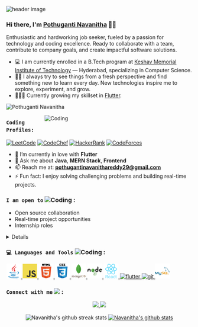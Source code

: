 ![header image](https://raw.githubusercontent.com/halfrost/halfrost/master/icons/header_.png)

### Hi there, I'm [Pothuganti Navanitha](https://www.linkedin.com/in/pothuganti-navanitha-73a119301/) 👋🏻

Enthusiastic and hardworking job seeker, fueled by a passion for technology and coding excellence. Ready to collaborate with a team, contribute to company goals, and create impactful software solutions.

- 💻 I am currently enrolled in a B.Tech program at [Keshav Memorial Institute of Technology](https://www.kmit.in/) — Hyderabad, specializing in Computer Science.
- 🧑‍💻 I always try to see things from a fresh perspective and find something new to learn every day. New technologies inspire me to explore, experiment, and grow.
- 👩🏽‍💻 Currently growing my skillset in [Flutter](https://docs.flutter.dev/).

<p align="left">
  <img src="https://komarev.com/ghpvc/?username=pothugantinavanitha&label=Profile%20views&color=32CD32&style=flat" alt="Pothuganti Navanitha" />
</p>
<img align="right" alt="Coding" width="400" src="https://cdn.dribbble.com/users/2646423/screenshots/5507196/computer.gif">

### `Coding Profiles:`
[![LeetCode](https://img.shields.io/badge/-LeetCode-orange?style=flat&labelColor=black&logo=leetcode&logoColor=orange)](https://www.leetcode.com/pothugantinavanitha)
[![CodeChef](https://img.shields.io/badge/-CodeChef-brown?style=flat&labelColor=black&logo=codechef&logoColor=white)](https://www.codechef.com/users/navanitha2004)
[![HackerRank](https://img.shields.io/badge/-HackerRank-2EC866?style=flat&labelColor=black&logo=hackerrank&logoColor=white)](https://www.hackerrank.com/navanitha2004)
[![CodeForces](https://img.shields.io/badge/-Codeforces-1F8ACB?style=flat&labelColor=black&logo=codeforces&logoColor=white)](https://codeforces.com/profile/navanitha2004)

- 🌱 I’m currently in love with **Flutter**
- 💬 Ask me about **Java**, **MERN Stack**, **Frontend**
- 📫 Reach me at: **pothugantinavanithareddy29@gmail.com**
- ⚡ Fun fact: I enjoy solving challenging problems and building real-time projects.

### `I am open to` <img alt="Coding" width="50" src="https://user-images.githubusercontent.com/71630336/167283483-1b2b2630-f02a-487b-823a-839d3739452a.gif"> :

- Open source collaboration
- Real-time project opportunities
- Internship roles

<details>

## 🎓 Education
- 📍 **Keshav Memorial Institute of Technology, Hyderabad** — **<2022-2026>**\
  📖 **Bachelor of Technology — Computer Science and Engineering**

- 📍 **Sri Chaitanya Junior Kalasala, Hyderabad** — **<2020-2022>**\
  📖 **Senior Secondary Schooling — MPC Stream**

- 📍 **Ravindra Bharati School, Hyderabad** — **<2019-2020>**\
  📖 **Secondary Schooling**

</details>

### `💻 Languages and Tools` <img alt="Coding" width="35" src="https://user-images.githubusercontent.com/71630336/167283646-f631f134-0457-4760-a2e8-5801d4c6a915.gif"> :

<p align="left">
  <a href="https://www.java.com" target="_blank"> <img src="https://raw.githubusercontent.com/devicons/devicon/master/icons/java/java-original.svg" alt="java" width="40" height="40"/> </a>
  <a href="https://developer.mozilla.org/en-US/docs/Web/JavaScript" target="_blank"> <img src="https://raw.githubusercontent.com/devicons/devicon/master/icons/javascript/javascript-original.svg" alt="javascript" width="40" height="40"/> </a>
  <a href="https://www.w3.org/html/" target="_blank"> <img src="https://raw.githubusercontent.com/devicons/devicon/master/icons/html5/html5-original-wordmark.svg" alt="html5" width="40" height="40"/> </a>
  <a href="https://www.w3schools.com/css/" target="_blank"> <img src="https://raw.githubusercontent.com/devicons/devicon/master/icons/css3/css3-original-wordmark.svg" alt="css3" width="40" height="40"/> </a>
  <a href="https://www.mongodb.com/" target="_blank"> <img src="https://raw.githubusercontent.com/devicons/devicon/master/icons/mongodb/mongodb-original-wordmark.svg" alt="mongodb" width="40" height="40"/> </a>
  <a href="https://nodejs.org" target="_blank"> <img src="https://raw.githubusercontent.com/devicons/devicon/master/icons/nodejs/nodejs-original-wordmark.svg" alt="nodejs" width="40" height="40"/> </a>
  <a href="https://reactjs.org/" target="_blank"> <img src="https://raw.githubusercontent.com/devicons/devicon/master/icons/react/react-original-wordmark.svg" alt="react" width="40" height="40"/> </a>
  <a href="https://docs.flutter.dev/" target="_blank"> <img src="https://docs.flutter.dev/assets/images/shared/brand/flutter/logo/flutter-lockup.png" alt="flutter" width="80" height="40"/> </a>
  <a href="https://git-scm.com/" target="_blank"> <img src="https://www.vectorlogo.zone/logos/git-scm/git-scm-icon.svg" alt="git" width="40" height="40"/> </a>
  <a href="https://www.mysql.com/" target="_blank"> <img src="https://raw.githubusercontent.com/devicons/devicon/master/icons/mysql/mysql-original-wordmark.svg" alt="mysql" width="40" height="40"/> </a>
</p>

### `Connect with me` <img src="https://github.com/TheDudeThatCode/TheDudeThatCode/blob/master/Assets/Handshake.gif" height="32px"> :

<p align="center">
  <a href="https://www.linkedin.com/in/pothuganti-navanitha-73a119301/">
    <img src="https://img.shields.io/badge/linkedin-%230077B5.svg?&style=for-the-badge&logo=linkedin&logoColor=white" />
  </a>
  <a href="https://pothugantinavanitha.github.io/">
    <img src="https://img.shields.io/badge/website-%23.svg?&style=for-the-badge&logo=www&logoColor=white&color=black" />
  </a>
</p>

<p align="center">
  <img align="center" src="https://github-readme-streak-stats.herokuapp.com/?user=pothugantinavanitha" alt="Navanitha's github streak stats" />
  <a href="https://github.com/anuraghazra/github-readme-stats">
    <img align="center" src="https://github-readme-stats.vercel.app/api?username=pothugantinavanitha&show_icons=true&theme=radical" alt="Navanitha's github stats" />
  </a>
</p>
